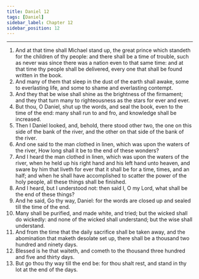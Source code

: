 ```yaml
---
title: Daniel 12
tags: [Daniel]
sidebar_label: Chapter 12
sidebar_position: 12
---
```


---
1. And at that time shall Michael stand up, the great prince which standeth for the children of thy people: and there shall be a time of trouble, such as never was since there was a nation even to that same time: and at that time thy people shall be delivered, every one that shall be found written in the book.
2. And many of them that sleep in the dust of the earth shall awake, some to everlasting life, and some to shame and everlasting contempt.
3. And they that be wise shall shine as the brightness of the firmament; and they that turn many to righteousness as the stars for ever and ever.
4. But thou, O Daniel, shut up the words, and seal the book, even to the time of the end: many shall run to and fro, and knowledge shall be increased.
5. Then I Daniel looked, and, behold, there stood other two, the one on this side of the bank of the river, and the other on that side of the bank of the river.
6. And one said to the man clothed in linen, which was upon the waters of the river, How long shall it be to the end of these wonders?
7. And I heard the man clothed in linen, which was upon the waters of the river, when he held up his right hand and his left hand unto heaven, and sware by him that liveth for ever that it shall be for a time, times, and an half; and when he shall have accomplished to scatter the power of the holy people, all these things shall be finished.
8. And I heard, but I understood not: then said I, O my Lord, what shall be the end of these things?
9. And he said, Go thy way, Daniel: for the words are closed up and sealed till the time of the end.
10. Many shall be purified, and made white, and tried; but the wicked shall do wickedly: and none of the wicked shall understand; but the wise shall understand.
11. And from the time that the daily sacrifice shall be taken away, and the abomination that maketh desolate set up, there shall be a thousand two hundred and ninety days.
12. Blessed is he that waiteth, and cometh to the thousand three hundred and five and thirty days.
13. But go thou thy way till the end be: for thou shalt rest, and stand in thy lot at the end of the days.